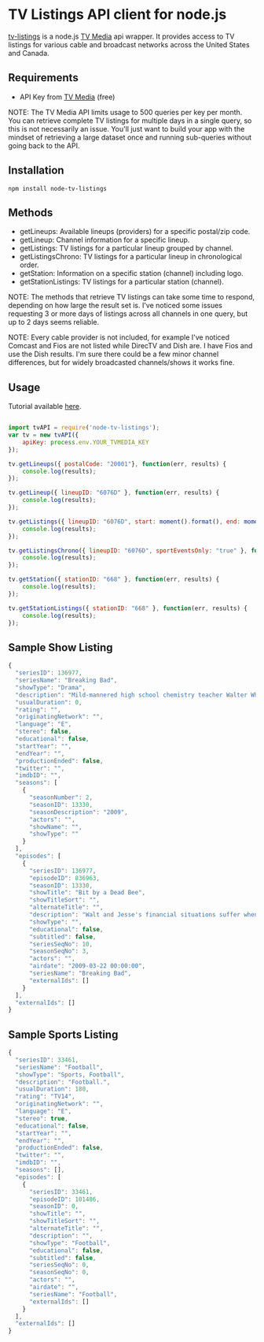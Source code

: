 TV Listings API client for node.js
==================================

[tv-listings](https://github.com/incrediblemolk/node-tv-listings) is a node.js [TV Media](https://tvmedia.3scale.net/) api wrapper.  It provides access to TV listings for various cable and broadcast networks across the United States and Canada.

## Requirements ##

- API Key from [TV Media](https://tvmedia.3scale.net/) (free)

NOTE: The TV Media API limits usage to 500 queries per key per month.  You can retrieve complete TV listings for multiple days in a single query, so this is not necessarily an issue.  You'll just want to build your app with the mindset of retrieving a large dataset once and running sub-queries without going back to the API.

## Installation ##

```
npm install node-tv-listings
```

## Methods ##

- getLineups: Available lineups (providers) for a specific postal/zip code.
- getLineup: Channel information for a specific lineup.
- getListings: TV listings for a particular lineup grouped by channel.
- getListingsChrono: TV listings for a particular lineup in chronological order.
- getStation: Information on a specific station (channel) including logo.
- getStationListings: TV listings for a particular station (channel).

NOTE: The methods that retrieve TV listings can take some time to respond, depending on how large the result set is.  I've noticed some issues requesting 3 or more days of listings across all channels in one query, but up to 2 days seems reliable.

NOTE: Every cable provider is not included, for example I've noticed Comcast and Fios are not listed while DirecTV and Dish are.  I have Fios and use the Dish results.  I'm sure there could be a few minor channel differences, but for widely broadcasted channels/shows it works fine.

## Usage ##

Tutorial available <a href="http://www.incrediblemolk.com/accessing-tv-listings-from-node-js/" target="_blank">here</a>.

```javascript

import tvAPI = require('node-tv-listings');
var tv = new tvAPI({
    apiKey: process.env.YOUR_TVMEDIA_KEY
});

tv.getLineups({ postalCode: "20001"}, function(err, results) {
    console.log(results);
});

tv.getLineup({ lineupID: "6076D" }, function(err, results) {
    console.log(results);
});

tv.getListings({ lineupID: "6076D", start: moment().format(), end: moment().add(1, 'days').format() }, function(err, results) {
    console.log(results);
});

tv.getListingsChrono({ lineupID: "6076D", sportEventsOnly: "true" }, function(err, results) {
    console.log(results);
});

tv.getStation({ stationID: "668" }, function(err, results) {
    console.log(results);    
});

tv.getStationListings({ stationID: "668" }, function(err, results) {
    console.log(results);
});

```

## Sample Show Listing ##
```javascript
{
  "seriesID": 136977,
  "seriesName": "Breaking Bad",
  "showType": "Drama",
  "description": "Mild-mannered high school chemistry teacher Walter White thinks his life can't get much worse. His salary barely makes ends meet, a situation not likely to improve once his pregnant wife gives birth, and their teenage son is battling cerebral palsy. But Walter is dumbstruck when he learns he has terminal cancer. Realizing that his illness probably will ruin his family financially, Walter makes a desperate bid to earn as much money as he can in the time he has left by turning an old RV into a meth lab on wheels.",
  "usualDuration": 0,
  "rating": "",
  "originatingNetwork": "",
  "language": "E",
  "stereo": false,
  "educational": false,
  "startYear": "",
  "endYear": "",
  "productionEnded": false,
  "twitter": "",
  "imdbID": "",
  "seasons": [
    {
      "seasonNumber": 2,
      "seasonID": 13330,
      "seasonDescription": "2009",
      "actors": "",
      "showName": "",
      "showType": ""
    }
  ],
  "episodes": [
    {
      "seriesID": 136977,
      "episodeID": 836963,
      "seasonID": 13330,
      "showTitle": "Bit by a Dead Bee",
      "showTitleSort": "",
      "alternateTitle": "",
      "description": "Walt and Jesse's financial situations suffer when they try to cover their tracks; the DEA has a break in its meth investigation that could lead right to Walt and Jesse.",
      "showType": "",
      "educational": false,
      "subtitled": false,
      "seriesSeqNo": 10,
      "seasonSeqNo": 3,
      "actors": "",
      "airdate": "2009-03-22 00:00:00",
      "seriesName": "Breaking Bad",
      "externalIds": []
    }
  ],
  "externalIds": []
} 
```

## Sample Sports Listing ##
```javascript
{
  "seriesID": 33461,
  "seriesName": "Football",
  "showType": "Sports, Football",
  "description": "Football.",
  "usualDuration": 180,
  "rating": "TV14",
  "originatingNetwork": "",
  "language": "E",
  "stereo": true,
  "educational": false,
  "startYear": "",
  "endYear": "",
  "productionEnded": false,
  "twitter": "",
  "imdbID": "",
  "seasons": [],
  "episodes": [
    {
      "seriesID": 33461,
      "episodeID": 101486,
      "seasonID": 0,
      "showTitle": "",
      "showTitleSort": "",
      "alternateTitle": "",
      "description": "",
      "showType": "Football",
      "educational": false,
      "subtitled": false,
      "seriesSeqNo": 0,
      "seasonSeqNo": 0,
      "actors": "",
      "airdate": "",
      "seriesName": "Football",
      "externalIds": []
    }
  ],
  "externalIds": []
}
```